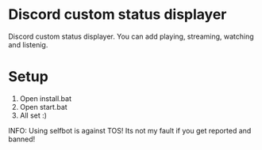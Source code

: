 # Discord custom status displayer
Discord custom status displayer. You can add playing, streaming, watching and listenig.

# Setup
1. Open install.bat
2. Open start.bat
3. All set :)




INFO: Using selfbot is against TOS! Its not my fault if you get reported and banned!
